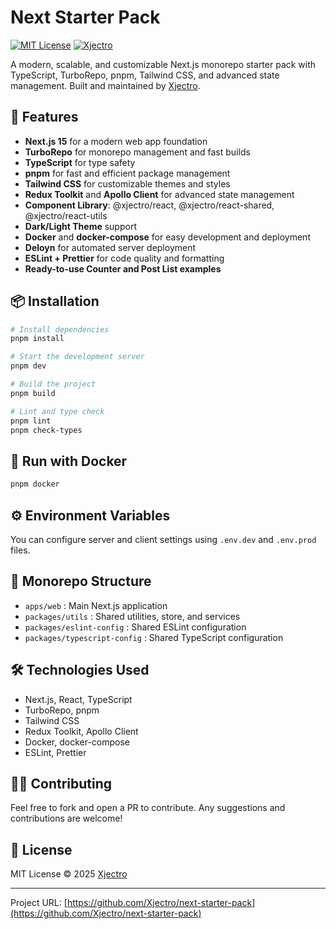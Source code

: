 # Next Starter Pack

[![MIT License](https://img.shields.io/badge/license-MIT-green.svg)](./LICENCE)
[![Xjectro](https://img.shields.io/badge/author-Xjectro-blue)](https://github.com/Xjectro)

A modern, scalable, and customizable Next.js monorepo starter pack with TypeScript, TurboRepo, pnpm, Tailwind CSS, and advanced state management. Built and maintained by [Xjectro](https://github.com/Xjectro).

## 🚀 Features

- **Next.js 15** for a modern web app foundation
- **TurboRepo** for monorepo management and fast builds
- **TypeScript** for type safety
- **pnpm** for fast and efficient package management
- **Tailwind CSS** for customizable themes and styles
- **Redux Toolkit** and **Apollo Client** for advanced state management
- **Component Library**: @xjectro/react, @xjectro/react-shared, @xjectro/react-utils
- **Dark/Light Theme** support
- **Docker** and **docker-compose** for easy development and deployment
- **Deloyn** for automated server deployment
- **ESLint + Prettier** for code quality and formatting
- **Ready-to-use Counter and Post List examples**

## 📦 Installation

```bash
# Install dependencies
pnpm install

# Start the development server
pnpm dev

# Build the project
pnpm build

# Lint and type check
pnpm lint
pnpm check-types
```

## 🐳 Run with Docker

```bash
pnpm docker
```

## ⚙️ Environment Variables

You can configure server and client settings using `.env.dev` and `.env.prod` files.

## 🧩 Monorepo Structure

- `apps/web` : Main Next.js application
- `packages/utils` : Shared utilities, store, and services
- `packages/eslint-config` : Shared ESLint configuration
- `packages/typescript-config` : Shared TypeScript configuration

## 🛠 Technologies Used

- Next.js, React, TypeScript
- TurboRepo, pnpm
- Tailwind CSS
- Redux Toolkit, Apollo Client
- Docker, docker-compose
- ESLint, Prettier

## 👨‍💻 Contributing

Feel free to fork and open a PR to contribute. Any suggestions and contributions are welcome!

## 📄 License

MIT License © 2025 [Xjectro](https://github.com/Xjectro)

---

Project URL: [https://github.com/Xjectro/next-starter-pack](https://github.com/Xjectro/next-starter-pack)
